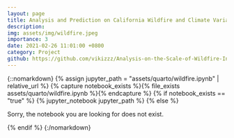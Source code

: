```yaml
---
layout: page
title: Analysis and Prediction on California Wildfire and Climate Variables
description: 
img: assets/img/wildfire.jpeg
importance: 3
date: 2021-02-26 11:01:00 +0800
category: Project
github: https://github.com/vikizzz/Analysis-on-the-Scale-of-Wildfire-Incident-in-California
---
```


{::nomarkdown}
{% assign jupyter_path = "assets/quarto/wildfire.ipynb" | relative_url %}
{% capture notebook_exists %}{% file_exists assets/quarto/wildfire.ipynb %}{% endcapture %}
{% if notebook_exists == "true" %}
{% jupyter_notebook jupyter_path %}
{% else %}

<p>Sorry, the notebook you are looking for does not exist.</p>
{% endif %}
{:/nomarkdown}